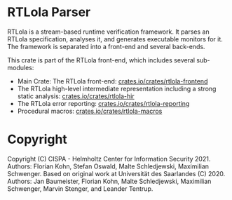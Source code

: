 # RTLola Parser

RTLola is a stream-based runtime verification framework.  It parses an RTLola specification, analyses it, and generates executable monitors for it.
The framework is separated into a front-end and several back-ends.

This crate is part of the RTLola front-end, which includes several sub-modules:
* Main Crate: The RTLola front-end: [crates.io/crates/rtlola-frontend](rtlola-frontend) 
* The RTLola high-level intermediate representation including a strong static analysis: [crates.io/crates/rtlola-hir](rtlola-hir)
* The RTLola error reporting: [crates.io/crates/rtlola-reporting](rtlola-reporting)
* Procedural macros: [crates.io/crates/rtlola-macros](rtlola-macros)

# Copyright

Copyright (C) CISPA - Helmholtz Center for Information Security 2021.  Authors: Florian Kohn, Stefan Oswald, Malte Schledjewski, Maximilian Schwenger.
Based on original work at Universität des Saarlandes (C) 2020.  Authors: Jan Baumeister, Florian Kohn, Malte Schledjewski, Maximilian Schwenger, Marvin Stenger, and Leander Tentrup.


